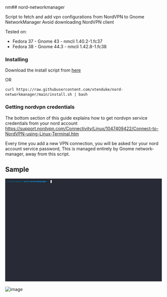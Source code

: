 nm## nord-networkmanager

Script to fetch and add vpn configurations from NordVPN to Gnome NetworkManager
Avoid downloading NordVPN client

Tested on:
- Fedora 37 - Gnome 43 - nmcli 1.40.2-1.fc37
- Fedora 38 - Gnome 44.3 - nmcli 1.42.8-1.fc38

### Installing
Download the install script from [here](https://raw.githubusercontent.com/xtenduke/nord-networkmanager/main/install.sh)

OR
```
curl https://raw.githubusercontent.com/xtenduke/nord-networkmanager/main/install.sh | bash
```


### Getting nordvpn credentials
The bottom section of this guide explains how to get nordvpn service credentials from your nord account
https://support.nordvpn.com/Connectivity/Linux/1047409422/Connect-to-NordVPN-using-Linux-Terminal.htm

Every time you add a new VPN connection, you will be asked for your nord account service password,
This is managed entirely by Gnome network-manager, away from this script.



## Sample
![image](demo.gif)


![image](https://github.com/xtenduke/nord-networkmanager/assets/5002212/9dced2a9-fe63-4a8a-96ca-b3d942d58cb1)